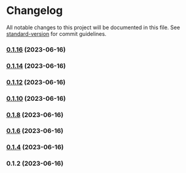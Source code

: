 # Changelog

All notable changes to this project will be documented in this file. See [standard-version](https://github.com/conventional-changelog/standard-version) for commit guidelines.

### [0.1.16](https://github.com/basilgass/pi-game/compare/v0.1.14...v0.1.16) (2023-06-16)

### [0.1.14](https://github.com/basilgass/pi-game/compare/v0.1.12...v0.1.14) (2023-06-16)

### [0.1.12](https://github.com/basilgass/pi-game/compare/v0.1.10...v0.1.12) (2023-06-16)

### [0.1.10](https://github.com/basilgass/pi-game/compare/v0.1.8...v0.1.10) (2023-06-16)

### [0.1.8](https://github.com/basilgass/pi-game/compare/v0.1.6...v0.1.8) (2023-06-16)

### [0.1.6](https://github.com/basilgass/pi-game/compare/v0.1.4...v0.1.6) (2023-06-16)

### [0.1.4](https://github.com/basilgass/pi-game/compare/v0.1.2...v0.1.4) (2023-06-16)

### 0.1.2 (2023-06-16)
